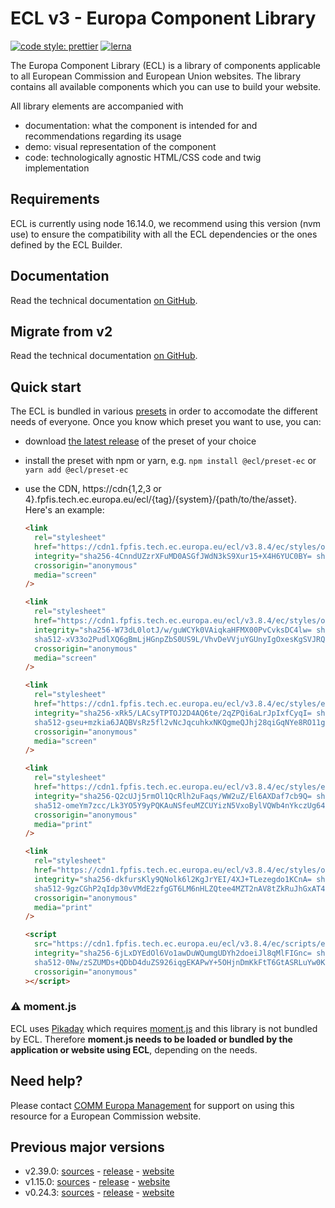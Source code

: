 # ECL v3 - Europa Component Library

[![code style: prettier](https://img.shields.io/badge/code_style-prettier-ff69b4.svg?style=flat-square)](https://github.com/prettier/prettier)
[![lerna](https://img.shields.io/badge/maintained%20with-lerna-cc00ff.svg)](https://lernajs.io/)

The Europa Component Library (ECL) is a library of components applicable to all European Commission and European Union websites. The library contains all available components which you can use to build your website.

All library elements are accompanied with

- documentation: what the component is intended for and recommendations regarding its usage
- demo: visual representation of the component
- code: technologically agnostic HTML/CSS code and twig implementation

## Requirements

ECL is currently using node 16.14.0, we recommend using this version (nvm use) to ensure the compatibility with all the ECL dependencies or the ones defined by the ECL Builder.

## Documentation

Read the technical documentation [on GitHub](docs/README.md).

## Migrate from v2

Read the technical documentation [on GitHub](docs/Migrating-v3.md).

## Quick start

The ECL is bundled in various [presets](docs/presets.md) in order to accomodate the different needs of everyone. Once you know which preset you want to use, you can:

- download [the latest release](https://github.com/ec-europa/europa-component-library/releases/latest) of the preset of your choice
- install the preset with npm or yarn, e.g. `npm install @ecl/preset-ec` or `yarn add @ecl/preset-ec`
- use the CDN, https://cdn{1,2,3 or 4}.fpfis.tech.ec.europa.eu/ecl/{tag}/{system}/{path/to/the/asset}. Here's an example:

  ```html
  <link
    rel="stylesheet"
    href="https://cdn1.fpfis.tech.ec.europa.eu/ecl/v3.8.4/ec/styles/optional/ecl-ec-default.css"
    integrity="sha256-4CnndUZzrXFuMD0ASGfJWdN3kS9Xur15+X4H6YUC0BY= sha384-gLVMYyKdbr74XuaJjUaaUp3g1LMm53e3gJnEDY7QkZzEdn+MC2fCSaytLO7n1D5v sha512-1QEuhLPmJ54oVkw5kH7F+b8Nm+1L7yjfKUo1YQPPyXhmj1ZwHKeJUQlxad3X84pFFP/KlCDakKUlVhND1hLmOw=="
    crossorigin="anonymous"
    media="screen"
  />
  ```

  ```html
  <link
    rel="stylesheet"
    href="https://cdn1.fpfis.tech.ec.europa.eu/ecl/v3.8.4/ec/styles/optional/ecl-reset.css"
    integrity="sha256-W73dL0lotJ/w/guWCYk0VAiqkaHFMX00PvCvksDC4lw= sha384-k7eYdwOEK8xhuKP3VOi328tds9GMVnFZGnCALQQ4nPnLxMH3inQL6yRic1yfDf3D
    sha512-xV33o2PudlXQ6gBmLjHGnpZbS0US9L/VhvDeVVjuYGUnyIgOxesKgSVJRQmmDPP4WIA7lzfkFghcp3C2GOjFoA=="
    crossorigin="anonymous"
    media="screen"
  />
  ```

  ```html
  <link
    rel="stylesheet"
    href="https://cdn1.fpfis.tech.ec.europa.eu/ecl/v3.8.4/ec/styles/ecl-ec.css"
    integrity="sha256-xRk5/LACsyTPTOJ2D4AQ6te/2qZPQi6aLrJpIxfCyqI= sha384-Al0n51ljCxDHYBiQ3wyV5hyzeNTLg5OrZT0r3FhDrPL6HZzUwf11AMjueqYeiKJx
    sha512-gseu+mzkia6JAQBVsRz5fl2vNcJqcuhkxNKQgmeQJhj28qiGqNYe8RO11gVcIePoXejrj1cRZ7lOLTQy+ZzLWw=="
    crossorigin="anonymous"
    media="screen"
  />
  ```

  ```html
  <link
    rel="stylesheet"
    href="https://cdn1.fpfis.tech.ec.europa.eu/ecl/v3.8.4/ec/styles/ecl-ec-print.css"
    integrity="sha256-Q2cUJj5rmOl1QcRlh2uFaqs/WW2uZ/El6AXDaf7cb9Q= sha384-ULdV/8zHhW7HHUwuMhBKrgCVvp9VW/NHeU22FIglAxOWD8FuJuYTmIKA0/FQhWr2
    sha512-omeYm7zcc/Lk3YO5Y9yPQKAuNSfeuMZCUYizN5VxoBylVQWb4nYkczUg64usbGxNVGIpU2yqp4qX1+1l24hOUQ=="
    crossorigin="anonymous"
    media="print"
  />
  ```

  ```html
  <link
    rel="stylesheet"
    href="https://cdn1.fpfis.tech.ec.europa.eu/ecl/v3.8.4/ec/styles/optional/ecl-ec-default-print.css"
    integrity="sha256-dkfursKly9QNolk6l2KgJrYEI/4XJ+TLezegdo1KCnA= sha384-tOICxac25XSY9eSeU2uVohiPIgrLnb42wfCFrQhNq1z49EUUCHnLBKwfAty2uDhI
    sha512-9gzCGhP2qIdp30vVMdE2zfgGT6LM6nHLZQtee4MZT2nAV8tZkRuJhGxAT4kCxoAXpwbAc6RdAIvdpgij6SS7Bw=="
    crossorigin="anonymous"
    media="print"
  />
  ```

  ```html
  <script
    src="https://cdn1.fpfis.tech.ec.europa.eu/ecl/v3.8.4/ec/scripts/ecl-ec.js"
    integrity="sha256-6jLxDYEdOl6Vo1awDuWQumgUDYh2doeiJl8qMlFIGnc= sha384-XBo2MADdkMCAt8jOc0r4mAbMrrzzEx4C/i394U6isv5ufKc3QY9hU2qghhqpiubz
    sha512-0Nw/zSZUMDs+QDbD4duZS926iqgEKAPwY+5OHjnDmKkFtT6GtASRLuYw0Ki0URnwj0ZCW5/SCxhizZ01LK6wUA=="
    crossorigin="anonymous"
  ></script>
  ```

### :warning: moment.js

ECL uses [Pikaday](https://github.com/Pikaday/Pikaday) which requires [moment.js](https://momentjs.com/) and this library is not bundled by ECL.
Therefore **moment.js needs to be loaded or bundled by the application or website using ECL**, depending on the needs.

## Need help?

Please contact [COMM Europa Management](mailto:Europamanagement@ec.europa.eu) for support on using this resource for a European Commission website.

## Previous major versions

- v2.39.0: [sources](https://github.com/ec-europa/europa-component-library/tree/v2) - [release](https://github.com/ec-europa/europa-component-library/releases/tag/v2.39.0) - [website](https://ec.europa.eu/component-library/v2.39.0/)
- v1.15.0: [sources](https://github.com/ec-europa/europa-component-library/tree/v1) - [release](https://github.com/ec-europa/europa-component-library/releases/tag/v1.15.0) - [website](https://ec.europa.eu/component-library/v1.15.0/)
- v0.24.3: [sources](https://github.com/ec-europa/europa-component-library/tree/v0) - [release](https://github.com/ec-europa/europa-component-library/releases/tag/v0.24.3) - [website](https://ec.europa.eu/component-library/v0.24.3/)
